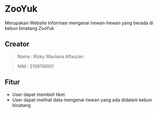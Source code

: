 # ZooYuk

Merupakan Website Informasi mengenai hewan-hewan yang berada di kebun binatang ZooYuk

## Creator
> Nama : Rizky Maulana Alfauzan

> NIM  : 2109116001 

## Fitur
- User dapat membeli tiket
- User dapat melihat data mengenai hewan yang ada didalam kebun binatang
